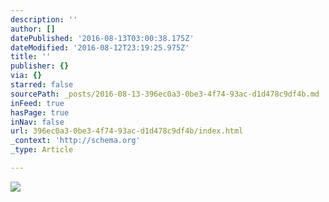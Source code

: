 ```yaml
---
description: ''
author: []
datePublished: '2016-08-13T03:00:38.175Z'
dateModified: '2016-08-12T23:19:25.975Z'
title: ''
publisher: {}
via: {}
starred: false
sourcePath: _posts/2016-08-13-396ec0a3-0be3-4f74-93ac-d1d478c9df4b.md
inFeed: true
hasPage: true
inNav: false
url: 396ec0a3-0be3-4f74-93ac-d1d478c9df4b/index.html
_context: 'http://schema.org'
_type: Article

---
```

![](https://the-grid-user-content.s3-us-west-2.amazonaws.com/65bb1e57-cbd6-4579-a279-e2c8d047b89f.jpg)
